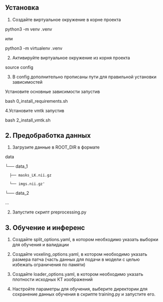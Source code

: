 #

## Установка

1. Создайте виртуальное окружение в корне проекта

python3 -m venv .venv

или

python3 -m virtualenv .venv

2. Активируйте виртуальное окружение из корня проекта

source config

3. В config дополнительно прописаны пути для правильной установки зависимостей

Установите основные зависимости запустив

bash 0_install_requirements.sh

4.Установите vmtk запустив

bash 2_install_vmtk.sh



## 2. Предобработка данных

1. Загрузите данные в ROOT_DIR в формате

data

└── data_1

      ├── masks_LK.nii.gz

      └── imgs.nii.gz'

└── data_2

...


2. Запустите скрипт preprocessing.py


## 3. Обучение и инференс


1. Создайте split_options.yaml, в котором необходимо указать выборки для обучения и валидации


2. Создайте voxeling_options.yaml, в котором необходимо указать размера патча (часть данных для подачи в модели с целью избежать ограничения по памяти)


3. Создайте loader_options.yaml, в котором необходимо указать плотности исходных КТ изображений


4. Настройте параметры для обучения, выберите директории для сохранение данных обучения в скрипте training.py и запустите его.
